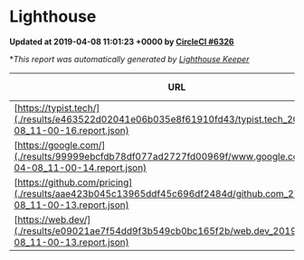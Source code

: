 
# Lighthouse

**Updated at 2019-04-08 11:01:23 +0000 by [CircleCI #6326](https://circleci.com/gh/ItinerisLtd/lighthouse-keeper-example/6326)**

**This report was automatically generated by [Lighthouse Keeper](https://github.com/itinerisltd/lighthouse-keeper)*

| URL | Performance | Accessibility | Best Practices | SEO | PWA | Updated At |
| --- | --- | --- | --- | --- | --- | --- |
| [https://typist.tech/](./results/e463522d02041e06b035e8f61910fd43/typist.tech_2019-04-08_11-00-16.report.json) | 1 |  |  |  |  | 2019-04-08T11:00:16.812Z |
| [https://google.com/](./results/99999ebcfdb78df077ad2727fd00969f/www.google.com_2019-04-08_11-00-14.report.json) | 0.95 | 0.71 | 0.93 | 0.82 | 0.58 | 2019-04-08T11:00:14.512Z |
| [https://github.com/pricing](./results/aae423b045c13965ddf45c696df2484d/github.com_2019-04-08_11-00-13.report.json) | 0.87 | 0.89 | 0.93 | 0.9 | 0.58 | 2019-04-08T11:00:13.516Z |
| [https://web.dev/](./results/e09021ae7f54dd9f3b549cb0bc165f2b/web.dev_2019-04-08_11-00-13.report.json) | 0.97 | 0.93 | 1 | 0.96 | 1 | 2019-04-08T11:00:13.339Z |
